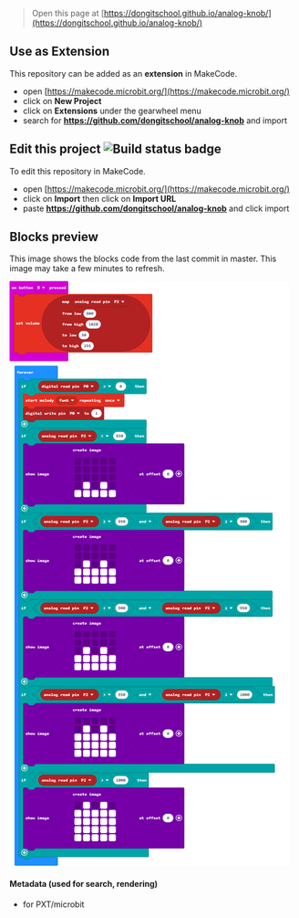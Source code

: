 
> Open this page at [https://dongitschool.github.io/analog-knob/](https://dongitschool.github.io/analog-knob/)

## Use as Extension

This repository can be added as an **extension** in MakeCode.

* open [https://makecode.microbit.org/](https://makecode.microbit.org/)
* click on **New Project**
* click on **Extensions** under the gearwheel menu
* search for **https://github.com/dongitschool/analog-knob** and import

## Edit this project ![Build status badge](https://github.com/dongitschool/analog-knob/workflows/MakeCode/badge.svg)

To edit this repository in MakeCode.

* open [https://makecode.microbit.org/](https://makecode.microbit.org/)
* click on **Import** then click on **Import URL**
* paste **https://github.com/dongitschool/analog-knob** and click import

## Blocks preview

This image shows the blocks code from the last commit in master.
This image may take a few minutes to refresh.

![A rendered view of the blocks](https://github.com/dongitschool/analog-knob/raw/master/.github/makecode/blocks.png)

#### Metadata (used for search, rendering)

* for PXT/microbit
<script src="https://makecode.com/gh-pages-embed.js"></script><script>makeCodeRender("{{ site.makecode.home_url }}", "{{ site.github.owner_name }}/{{ site.github.repository_name }}");</script>
